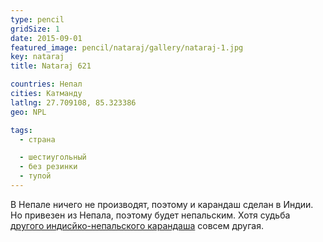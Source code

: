 ```yaml
---
type: pencil
gridSize: 1
date: 2015-09-01
featured_image: pencil/nataraj/gallery/nataraj-1.jpg
key: nataraj
title: Nataraj 621

countries: Непал
cities: Катманду
latlng: 27.709108, 85.323386
geo: NPL

tags:
  - страна

  - шестиугольный
  - без резинки
  - тупой
---
```


В Непале ничего не производят, поэтому и карандаш сделан в Индии. Но привезен из Непала, поэтому будет непальским. Хотя судьба [другого индисйко-непальского карандаша](?display=natarajblack) совсем другая.
